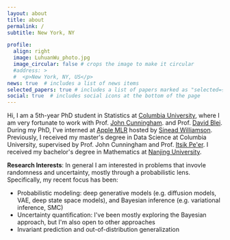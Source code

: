 ```yaml
---
layout: about
title: about
permalink: /
subtitle: New York, NY

profile:
  align: right
  image: LuhuanWu_photo.jpg
  image_circular: false # crops the image to make it circular
  #address: >
  #  <p>New York, NY, US</p>
news: true  # includes a list of news items
selected_papers: true # includes a list of papers marked as "selected={true}"
social: true  # includes social icons at the bottom of the page
---
```


Hi, I am a 5th-year PhD student in Statistics at <a href="https://www.columbia.edu/">Columbia University</a>,
where I am very fortunate to work with Prof. <a href="https://stat.columbia.edu/~cunningham/">John Cunningham</a>. and Prof. <a href="http://www.cs.columbia.edu/~blei/index.html">David Blei</a>. During my PhD, I've interned at [Apple MLR](https://machinelearning.apple.com/) hosted by [Sinead Williamson](https://sinead.github.io/). Previously, I received my master's degree in Data Science at Columbia University, supervised by Prof. John Cunningham and Prof. <a href="http://www.cs.columbia.edu/~itsik/">Itsik Pe'er</a>. I received my bachelor's degree in Mathematics at <a href="https://www.nju.edu.cn/en/">Nanjing University</a>.

__Research Interests__: In general I am interested in problems that invovle randomness and uncertainty, mostly through a probabilistic lens. Specifically, my recent focus has been: 

- Probabilistic modeling: deep generative models (e.g. diffusion models, VAE, deep state space models), and Bayesian inference (e.g. variational inference, SMC)
- Uncertainty quantification: I've been mostly exploring the Bayesian approach, but I'm also open to other approaches
- Invariant prediction and out-of-distribution generalization
